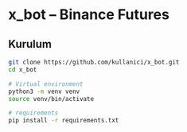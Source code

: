 # x_bot – Binance Futures

## Kurulum

```bash
git clone https://github.com/kullanici/x_bot.git
cd x_bot

# Virtual environment
python3 -m venv venv
source venv/bin/activate

# requirements
pip install -r requirements.txt
